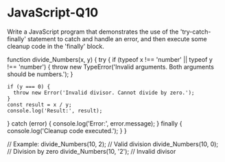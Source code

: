 # JavaScript-Q10
Write a JavaScript program that demonstrates the use of the 'try-catch-finally' statement to catch and handle an error, and then execute some cleanup code in the 'finally' block.

function divide_Numbers(x, y) {
  try {
    if (typeof x !== 'number' || typeof y !== 'number') {
      throw new TypeError('Invalid arguments. Both arguments should be numbers.');
    }

    if (y === 0) {
      throw new Error('Invalid divisor. Cannot divide by zero.');
    }
    const result = x / y;
    console.log('Result:', result);
  } catch (error) {
    console.log('Error:', error.message);
  } finally {
    console.log('Cleanup code executed.');
  }
}

// Example:
divide_Numbers(10, 2);  //  Valid division
divide_Numbers(10, 0); // Division by zero
divide_Numbers(10, '2'); // Invalid divisor

